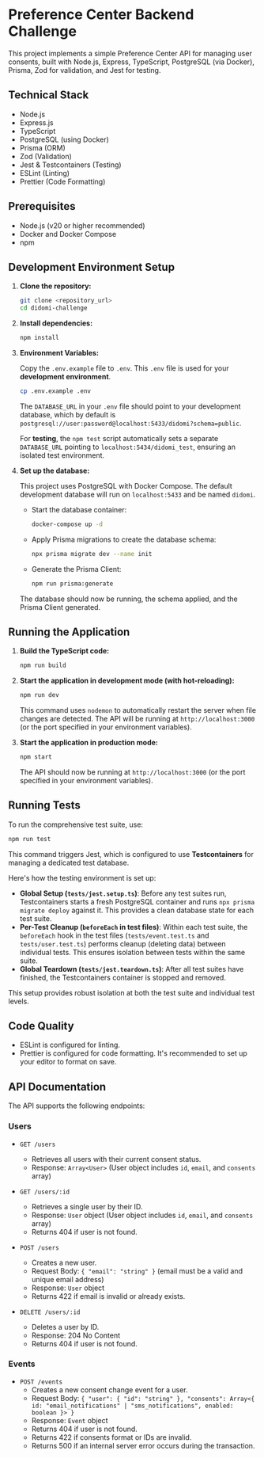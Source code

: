 # Preference Center Backend Challenge

This project implements a simple Preference Center API for managing user consents, built with Node.js, Express, TypeScript, PostgreSQL (via Docker), Prisma, Zod for validation, and Jest for testing.

## Technical Stack

- Node.js
- Express.js
- TypeScript
- PostgreSQL (using Docker)
- Prisma (ORM)
- Zod (Validation)
- Jest & Testcontainers (Testing)
- ESLint (Linting)
- Prettier (Code Formatting)

## Prerequisites

- Node.js (v20 or higher recommended)
- Docker and Docker Compose
- npm

## Development Environment Setup

1.  **Clone the repository:**

    ```bash
    git clone <repository_url>
    cd didomi-challenge
    ```

2.  **Install dependencies:**

    ```bash
    npm install
    ```

3.  **Environment Variables:**

    Copy the `.env.example` file to `.env`. This `.env` file is used for your **development environment**.

    ```bash
    cp .env.example .env
    ```

    The `DATABASE_URL` in your `.env` file should point to your development database, which by default is `postgresql://user:password@localhost:5433/didomi?schema=public`.

    For **testing**, the `npm test` script automatically sets a separate `DATABASE_URL` pointing to `localhost:5434/didomi_test`, ensuring an isolated test environment.

4.  **Set up the database:**

    This project uses PostgreSQL with Docker Compose. The default development database will run on `localhost:5433` and be named `didomi`.

    - Start the database container:

      ```bash
      docker-compose up -d
      ```

    - Apply Prisma migrations to create the database schema:

      ```bash
      npx prisma migrate dev --name init
      ```

    - Generate the Prisma Client:

      ```bash
      npm run prisma:generate
      ```

    The database should now be running, the schema applied, and the Prisma Client generated.

## Running the Application

1.  **Build the TypeScript code:**

    ```bash
    npm run build
    ```

2.  **Start the application in development mode (with hot-reloading):**

    ```bash
    npm run dev
    ```

    This command uses `nodemon` to automatically restart the server when file changes are detected. The API will be running at `http://localhost:3000` (or the port specified in your environment variables).

3.  **Start the application in production mode:**

    ```bash
    npm start
    ```

    The API should now be running at `http://localhost:3000` (or the port specified in your environment variables).

## Running Tests

To run the comprehensive test suite, use:

```bash
npm run test
```

This command triggers Jest, which is configured to use **Testcontainers** for managing a dedicated test database.

Here's how the testing environment is set up:

- **Global Setup (`tests/jest.setup.ts`)**: Before any test suites run, Testcontainers starts a fresh PostgreSQL container and runs `npx prisma migrate deploy` against it. This provides a clean database state for each test suite.
- **Per-Test Cleanup (`beforeEach` in test files)**: Within each test suite, the `beforeEach` hook in the test files (`tests/event.test.ts` and `tests/user.test.ts`) performs cleanup (deleting data) between individual tests. This ensures isolation between tests within the same suite.
- **Global Teardown (`tests/jest.teardown.ts`)**: After all test suites have finished, the Testcontainers container is stopped and removed.

This setup provides robust isolation at both the test suite and individual test levels.

## Code Quality

- ESLint is configured for linting.
- Prettier is configured for code formatting. It's recommended to set up your editor to format on save.

## API Documentation

The API supports the following endpoints:

### Users

- `GET /users`

  - Retrieves all users with their current consent status.
  - Response: `Array<User>` (User object includes `id`, `email`, and `consents` array)

- `GET /users/:id`

  - Retrieves a single user by their ID.
  - Response: `User` object (User object includes `id`, `email`, and `consents` array)
  - Returns 404 if user is not found.

- `POST /users`

  - Creates a new user.
  - Request Body: `{ "email": "string" }` (email must be a valid and unique email address)
  - Response: `User` object
  - Returns 422 if email is invalid or already exists.

- `DELETE /users/:id`
  - Deletes a user by ID.
  - Response: 204 No Content
  - Returns 404 if user is not found.

### Events

- `POST /events`
  - Creates a new consent change event for a user.
  - Request Body: `{ "user": { "id": "string" }, "consents": Array<{ id: "email_notifications" | "sms_notifications", enabled: boolean }> }`
  - Response: `Event` object
  - Returns 404 if user is not found.
  - Returns 422 if consents format or IDs are invalid.
  - Returns 500 if an internal server error occurs during the transaction.
